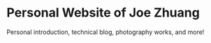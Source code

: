 # Personal Website of Joe Zhuang

Personal introduction, technical blog, photography works, and more!